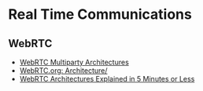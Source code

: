 # Real Time Communications

## WebRTC

* [WebRTC Multiparty Architectures](https://bloggeek.me/webrtc-multiparty-architectures/)
* [WebRTC.org: Architecture/](http://webrtc.github.io/webrtc-org/architecture/)
* [WebRTC Architectures Explained in 5 Minutes or Less](https://www.callstats.io/blog/webrtc-architectures-explained-in-5-minutes-or-less)
